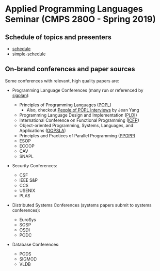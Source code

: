 # Applied Programming Languages Seminar (CMPS 280O - Spring 2019)

## Schedule of topics and presenters

* [schedule](https://kohdmonkey.github.io/apl.spring19/schedule)
* [simple-schedule](https://kohdmonkey.github.io/apl.spring19/simple-schedule)

## On-brand conferences and paper sources
Some conferences with relevant, high quality papers are:

* Programming Language Conferences (many run or referenced by [sigplan][conferences-sigplan]):
    * Principles of Programming Languages ([POPL](https://www.sigplan.org/Conferences/POPL/))
        * Also, checkout [People of POPL Interviews](https://www.cs.cmu.edu/~popl-interviews/about.html) by Jean Yang
    * Programming Language Design and Implementation ([PLDI](https://www.sigplan.org/Conferences/PLDI/))
    * International Conference on Functional Programming ([ICFP](https://www.sigplan.org/Conferences/ICFP/))
    * Object-oriented Programming, Systems, Languages, and Applications ([OOPSLA](https://www.sigplan.org/Conferences/OOPSLA/))
    * Principles and Practices of Parallel Programming ([PPOPP](https://www.sigplan.org/Conferences/PPOPP/))
    * ESOP
    * ECOOP
    * CAV
    * SNAPL
    
* Security Conferences:
    * CSF
    * IEEE S&P
    * CCS
    * USENIX
    * PLAS
    
* Distributed Systems Conferences (systems papers submit to systems conferences):
    * EuroSys
    * SOSP
    * OSDI
    * PODC
    
* Database Conferences:
    * PODS
    * SIGMOD
    * VLDB

[conferences-sigplan]: https://www.sigplan.org/Conferences/
